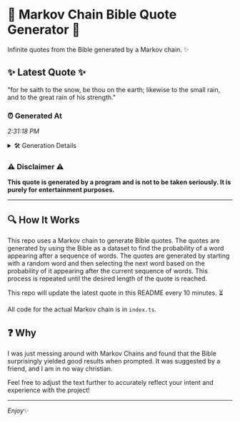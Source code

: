 # 📖 Markov Chain Bible Quote Generator 📖

Infinite quotes from the Bible generated by a Markov chain. ✨

## ✨ Latest Quote ✨
"for he saith to the snow, be thou on the earth; likewise to the small rain, and to the great rain of his strength."

### ⏰ Generated At
*2:31:18 PM*

<details>
    <summary>🛠️ Generation Details</summary>
    <p>
        <strong>🌱 Seed:</strong> for<br>
        <strong>🔄 Iterations:</strong> 23<br>
        <strong>📜 Context History:</strong><br>[ for ]: he<br>[ for, he ]: saith<br>[ for, he, saith ]: to<br>[ for, he, saith, to ]: the<br>[ for, he, saith, to, the ]: snow,<br>[ for, he, saith, to, the, snow, ]: be<br>[ he, saith, to, the, snow,, be ]: thou<br>[ saith, to, the, snow,, be, thou ]: on<br>[ to, the, snow,, be, thou, on ]: the<br>[ the, snow,, be, thou, on, the ]: earth;<br>[ snow,, be, thou, on, the, earth; ]: likewise<br>[ be, thou, on, the, earth;, likewise ]: to<br>[ thou, on, the, earth;, likewise, to ]: the<br>[ on, the, earth;, likewise, to, the ]: small<br>[ the, earth;, likewise, to, the, small ]: rain,<br>[ earth;, likewise, to, the, small, rain, ]: and<br>[ likewise, to, the, small, rain,, and ]: to<br>[ to, the, small, rain,, and, to ]: the<br>[ the, small, rain,, and, to, the ]: great<br>[ small, rain,, and, to, the, great ]: rain<br>[ rain,, and, to, the, great, rain ]: of<br>[ and, to, the, great, rain, of ]: his<br>[ to, the, great, rain, of, his ]: strength.<br>
    </p>
</details>

### ⚠️ Disclaimer ⚠️
**This quote is generated by a program and is not to be taken seriously. It is purely for entertainment purposes.**

---

## 🔍 How It Works

This repo uses a Markov chain to generate Bible quotes. The quotes are generated by using the Bible as a dataset to find the probability of a word appearing after a sequence of words. The quotes are generated by starting with a random word and then selecting the next word based on the probability of it appearing after the current sequence of words. This process is repeated until the desired length of the quote is reached.

This repo will update the latest quote in this README every 10 minutes. ⏳

All code for the actual Markov chain is in `index.ts`.

## ❓ Why

I was just messing around with Markov Chains and found that the Bible surprisingly yielded good results when prompted. 
It was suggested by a friend, and I am in no way christian.

Feel free to adjust the text further to accurately reflect your intent and experience with the project!

---

*Enjoy*✨
